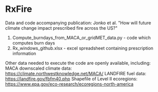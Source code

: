 # RxFire
Data and code accompanying publication: Jonko et al. "How will future climate change impact prescribed fire across the US?"

1. Compute_burndays_from_MACA_or_gridMET_data.py - code which computes burn days
2. Rx_windows_github.xlsx - excel spreadsheet containing prescription information

Other data needed to execute the code are openly available, including: 
MACA downscaled climate data: https://climate.northwestknowledge.net/MACA/
LANDFIRE fuel data: https://landfire.gov/fbfm40.php 
Shapefile of Level II ecoregions: https://www.epa.gov/eco-research/ecoregions-north-america
